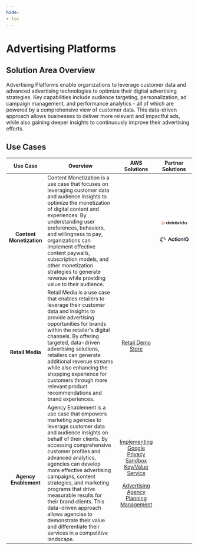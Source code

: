 ```yaml
---
hide:
- toc
---
```


# Advertising Platforms

## Solution Area Overview

Advertising Platforms enable organizations to leverage customer data and advanced advertising technologies to optimize their digital advertising strategies. Key capabilities include audience targeting, personalization, ad campaign management, and performance analytics - all of which are powered by a comprehensive view of customer data. This data-driven approach allows businesses to deliver more relevant and impactful ads, while also gaining deeper insights to continuously improve their advertising efforts.
 
## Use Cases

| Use Case | Overview | AWS Solutions | Partner Solutions |
| :---: | --- | :---: | :---: |
| <br /><br />**Content Monetization** | Content Monetization is a use case that focuses on leveraging customer data and audience insights to optimize the monetization of digital content and experiences. By understanding user preferences, behaviors, and willingness to pay, organizations can implement effective content paywalls, subscription models, and other monetization strategies to generate revenue while providing value to their audience. | | ![databricks](./databricks.png) <br /><br /> ![actioniq](./actioniq.png) |
| <br /><br />**Retail Media** | Retail Media is a use case that enables retailers to leverage their customer data and insights to provide advertising opportunities for brands within the retailer's digital channels. By offering targeted, data-driven advertising solutions, retailers can generate additional revenue streams while also enhancing the shopping experience for customers through more relevant product recommendations and brand experiences. | [Retail Demo Store](https://github.com/aws-samples/retail-demo-store) | |
| <br /><br />**Agency Enablement** | Agency Enablement is a use case that empowers marketing agencies to leverage customer data and audience insights on behalf of their clients. By accessing comprehensive customer profiles and advanced analytics, agencies can develop more effective advertising campaigns, content strategies, and marketing programs that drive measurable results for their brand clients. This data-driven approach allows agencies to demonstrate their value and differentiate their services in a competitive landscape. | [Implementing Google Privacy Sandbox Key/Value Service](https://aws.amazon.com/solutions/guidance/implementing-google-privacy-sandbox-key-value-service-on-aws/) <br /><br /> [Advertising Agency Planning Management](https://aws.amazon.com/solutions/guidance/advertising-agency-planning-management-on-aws/) | |